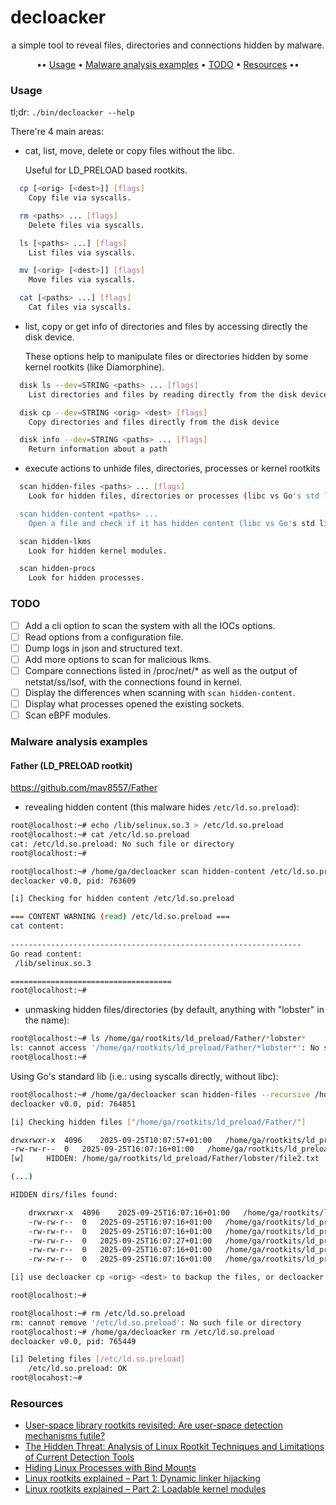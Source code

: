 # decloacker

<p align="center">a simple tool to reveal files, directories and connections hidden by malware.</p>

<p align="center">•• <a href="#usage">Usage</a> • <a href="#malware-analysis-examples">Malware analysis examples</a> • <a href="#todo">TODO</a> • <a href="#resources">Resources</a> ••</p>

### Usage

tl;dr: `./bin/decloacker --help`

There're 4 main areas:

 - cat, list, move, delete or copy files without the libc.
   
   Useful for LD_PRELOAD based rootkits.

```bash
  cp [<orig> [<dest>]] [flags]
    Copy file via syscalls.

  rm <paths> ... [flags]
    Delete files via syscalls.

  ls [<paths> ...] [flags]
    List files via syscalls.

  mv [<orig> [<dest>]] [flags]
    Move files via syscalls.

  cat [<paths> ...] [flags]
    Cat files via syscalls.
```

 - list, copy or get info of directories and files by accessing directly the disk device.
   
   These options help to manipulate files or directories hidden by some kernel rootkits (like Diamorphine).

```bash
  disk ls --dev=STRING <paths> ... [flags]
    List directories and files by reading directly from the disk device

  disk cp --dev=STRING <orig> <dest> [flags]
    Copy directories and files directly from the disk device

  disk info --dev=STRING <paths> ... [flags]
    Return information about a path
```

 - execute actions to unhide files, directories, processes or kernel rootkits
   
```bash
  scan hidden-files <paths> ... [flags]
    Look for hidden files, directories or processes (libc vs Go's std lib vs mmap).

  scan hidden-content <paths> ...
    Open a file and check if it has hidden content (libc vs Go's std lib vs mmap).

  scan hidden-lkms
    Look for hidden kernel modules.

  scan hidden-procs
    Look for hidden processes.
```



### TODO

- [ ] Add a cli option to scan the system with all the IOCs options.
- [ ] Read options from a configuration file.
- [ ] Dump logs in json and structured text.
- [ ] Add more options to scan for malicious lkms.
- [ ] Compare connections listed in /proc/net/* as well as the output of netstat/ss/lsof, with the connections found in kernel.
- [ ] Display the differences when scanning with `scan hidden-content`.
- [ ] Display what processes opened the existing sockets.
- [ ] Scan eBPF modules.

### Malware analysis examples

#### Father (LD_PRELOAD rootkit)

https://github.com/mav8557/Father

* revealing hidden content (this malware hides `/etc/ld.so.preload`):
```bash
root@localhost:~# echo /lib/selinux.so.3 > /etc/ld.so.preload
root@localhost:~# cat /etc/ld.so.preload
cat: /etc/ld.so.preload: No such file or directory
root@localhost:~#
```

```bash
root@localhost:~# /home/ga/decloacker scan hidden-content /etc/ld.so.preload
decloacker v0.0, pid: 763609

[i] Checking for hidden content /etc/ld.so.preload

=== CONTENT WARNING (read) /etc/ld.so.preload ===
cat content:
 
-----------------------------------------------------------------
Go read content:
 /lib/selinux.so.3

====================================
root@localhost:~#
```

* unmasking hidden files/directories (by default, anything with "lobster" in the name):

```bash
root@localhost:~# ls /home/ga/rootkits/ld_preload/Father/*lobster*
ls: cannot access '/home/ga/rootkits/ld_preload/Father/*lobster*': No such file or directory
root@localhost:~#
```

Using Go's standard lib (i.e.: using syscalls directly, without libc):

```bash
root@localhost:~# /home/ga/decloacker scan hidden-files --recursive /home/ga/rootkits/ld_preload/Father/
decloacker v0.0, pid: 764851

[i] Checking hidden files ["/home/ga/rootkits/ld_preload/Father/"]

drwxrwxr-x	4096	2025-09-25T10:07:57+01:00	/home/ga/rootkits/ld_preload/Father/.git/logs/refs/remotes
-rw-rw-r--	0	2025-09-25T16:07:16+01:00	/home/ga/rootkits/ld_preload/Father/lobster/file2.txt
[w] 	HIDDEN: /home/ga/rootkits/ld_preload/Father/lobster/file2.txt

(...)

HIDDEN dirs/files found:

	drwxrwxr-x	4096	2025-09-25T16:07:16+01:00	/home/ga/rootkits/ld_preload/Father/lobster
	-rw-rw-r--	0	2025-09-25T16:07:16+01:00	/home/ga/rootkits/ld_preload/Father/lobster/file0.txt
	-rw-rw-r--	0	2025-09-25T16:07:16+01:00	/home/ga/rootkits/ld_preload/Father/lobster/file1.txt
	-rw-rw-r--	0	2025-09-25T16:07:27+01:00	/home/ga/rootkits/ld_preload/Father/lobster_test1.txt
	-rw-rw-r--	0	2025-09-25T16:07:16+01:00	/home/ga/rootkits/ld_preload/Father/lobster/file2.txt
	-rw-rw-r--	0	2025-09-25T16:07:16+01:00	/home/ga/rootkits/ld_preload/Father/lobster/file3.txt

[i] use decloacker cp <orig> <dest> to backup the files, or decloacker rm <path> to delete them

root@localhost:~#
```

```bash
root@localhost:~# rm /etc/ld.so.preload
rm: cannot remove '/etc/ld.so.preload': No such file or directory
root@localhost:~# /home/ga/decloacker rm /etc/ld.so.preload
decloacker v0.0, pid: 765449

[i] Deleting files [/etc/ld.so.preload]
	/etc/ld.so.preload:	OK
root@locahost:~#
```

### Resources

 - [User-space library rootkits revisited: Are user-space detection mechanisms futile?](https://arxiv.org/html/2506.07827v1)
 - [The Hidden Threat: Analysis of Linux Rootkit Techniques and Limitations of Current Detection Tools](https://dl.acm.org/doi/10.1145/3688808)
 - [Hiding Linux Processes with Bind Mounts](https://righteousit.com/2024/07/24/hiding-linux-processes-with-bind-mounts/)
 - [Linux rootkits explained – Part 1: Dynamic linker hijacking](https://www.wiz.io/blog/linux-rootkits-explained-part-1-dynamic-linker-hijacking)
 - [Linux rootkits explained – Part 2: Loadable kernel modules](https://www.wiz.io/blog/linux-rootkits-explained-part-2-loadable-kernel-modules#detecting-lkm-rootkits-85)
